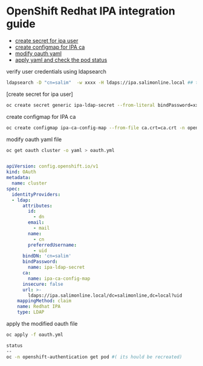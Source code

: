 # OpenShift Redhat IPA integration guide

-  [create secret for ipa user](#)
  - [create configmap for IPA ca](#architecture-diagram)
  - [modify oauth yaml](#download-software)
  - [apply yaml and check the pod status](#configure-local-registry)



verify user credentials using ldapsearch 

```bash
ldapsearch -D "cn=salim"  -w xxxx -H ldaps://ipa.salimonline.local ## this user should have rights  to see other uid's
```


[create secret for ipa user]
```bash
oc create secret generic ipa-ldap-secret --from-literal bindPassword=xxx -n openshift-config
```
create configmap for IPA ca

```bash
oc create configmap ipa-ca-config-map --from-file ca.crt=ca.crt -n openshift-config
```
modify oauth yaml file
```bash
oc get oauth cluster -o yaml > oauth.yml
```
```yaml

apiVersion: config.openshift.io/v1
kind: OAuth
metadata:
  name: cluster
spec:
  identityProviders:
  - ldap:
      attributes:
        id:
          - dn
        email:
          - mail
        name:
          - cn
        preferredUsername:
          - uid
      bindDN: 'cn=salim'
      bindPassword:
        name: ipa-ldap-secret
      ca:
        name: ipa-ca-config-map
      insecure: false
      url: >-
        ldaps://ipa.salimonline.local/dc=salimonline,dc=local?uid
    mappingMethod: claim
    name: Redhat IPA
    type: LDAP
```
apply the modified oauth file
```bash
oc apply -f oauth.yml

status
--
oc -n openshift-authentication get pod #( its hould be recreated)
```          
